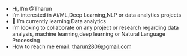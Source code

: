 - Hi, I’m @Tharun
- I’m interested in Ai/ML,Deep Learning,NLP or data analytics projects
- 🌱 I’m currently learning Data analytics 
-  I’m looking to collaborate on any project or research regarding data analysis, machine learning,deep learning or Natural Language Processing
- How to reach me email: tharun2806@gmail.com
<!---
Tharun2806/Tharun2806 is a ✨ special ✨ repository because its `README.md` (this file) appears on your GitHub profile.
You can click the Preview link to take a look at your changes.
--->
